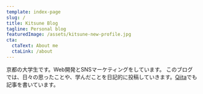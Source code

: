 ```yaml
---
template: index-page
slug: /
title: Kitsune Blog
tagline: Personal blog
featuredImage: /assets/kitsune-new-profile.jpg
cta:
  ctaText: About me
  ctaLink: /about
---
```

京都の大学生です。Web開発とSNSマーケティングをしています。
このブログでは、日々の思ったことや、学んだことを日記的に投稿していきます。[Qiita](https://qiita.com/kitsune_yk)でも記事を書いています。